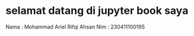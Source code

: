 # selamat datang di jupyter book saya

Nama : Mohammad Ariel Rifqi Ahsan
Nim : 230411100195

```{tableofcontents}
```
